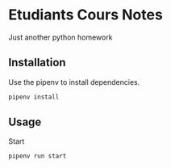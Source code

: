 # Etudiants Cours Notes

Just another python homework

## Installation

Use the pipenv to install dependencies.

```bash
pipenv install
```

## Usage

Start

```bash
pipenv run start
```
